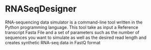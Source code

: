 # RNASeqDesigner
RNA-sequencing data simulator is a command-line tool written in the Python programming language. 
This tool take as input a Reference transcript Fasta File and a set of parameters such as the number of sequences you want to simulate as well as the desired read length and creates synthetic RNA-seq data in FastQ format

